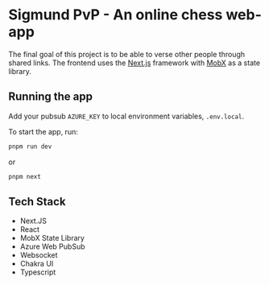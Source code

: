# Sigmund PvP - An online chess web-app
The final goal of this project is to be able to verse other people through shared links. The frontend uses the [Next.js](https://nextjs.org/) framework with [MobX](https://mobx.js.org/) as a state library.

## Running the app

Add your pubsub `AZURE_KEY` to local environment variables, `.env.local`.

To start the app, run:

```bash
pnpm run dev
```
or
```bash
pnpm next
```

## Tech Stack
- Next.JS
- React
- MobX State Library
- Azure Web PubSub
- Websocket
- Chakra UI
- Typescript
